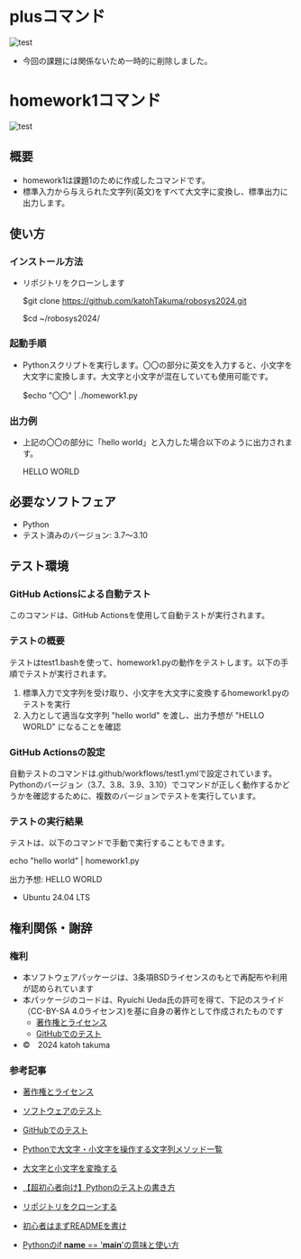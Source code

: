 # plusコマンド
![test](https://github.com/katohTakuma/robosys2024/actions/workflows/test.yml/badge.svg)
- 今回の課題には関係ないため一時的に削除しました。

# homework1コマンド
![test](https://github.com/katohTakuma/robosys2024/actions/workflows/test1.yml/badge.svg)
## 概要
- homework1は課題1のために作成したコマンドです。
- 標準入力から与えられた文字列(英文)をすべて大文字に変換し、標準出力に出力します。
 
## 使い方
### インストール方法
- リポジトリをクローンします

  $git clone https://github.com/katohTakuma/robosys2024.git
 
   $cd ~/robosys2024/

### 起動手順
 - Pythonスクリプトを実行します。〇〇の部分に英文を入力すると、小文字を大文字に変換します。大文字と小文字が混在していても使用可能です。

   $echo "〇〇" | ./homework1.py



### 出力例
- 上記の〇〇の部分に「hello world」と入力した場合以下のように出力されます。

  HELLO WORLD
 
## 必要なソフトフェア
 - Python
 - テスト済みのバージョン: 3.7～3.10

## テスト環境
### GitHub Actionsによる自動テスト

このコマンドは、GitHub Actionsを使用して自動テストが実行されます。

### テストの概要
テストはtest1.bashを使って、homework1.pyの動作をテストします。以下の手順でテストが実行されます。

1. 標準入力で文字列を受け取り、小文字を大文字に変換するhomework1.pyのテストを実行
2. 入力として適当な文字列 "hello world" を渡し、出力予想が "HELLO WORLD" になることを確認

### GitHub Actionsの設定
自動テストのコマンドは.github/workflows/test1.ymlで設定されています。Pythonのバージョン（3.7、3.8、3.9、3.10）でコマンドが正しく動作するかどうかを確認するために、複数のバージョンでテストを実行しています。

### テストの実行結果
テストは、以下のコマンドで手動で実行することもできます。

echo "hello world" | homework1.py

出力予想: HELLO WORLD

- Ubuntu 24.04 LTS
  
## 権利関係・謝辞
### 権利
- 本ソフトウェアパッケージは、3条項BSDライセンスのもとで再配布や利用が認められています
- 本パッケージのコードは、Ryuichi Ueda氏の許可を得て、下記のスライド（CC-BY-SA 4.0ライセンス)を基に自身の著作として作成されたものです
  - [著作権とライセンス](https://ryuichiueda.github.io/slides_marp/robosys2024/lesson5.html#10)
  - [GitHubでのテスト](https://ryuichiueda.github.io/slides_marp/robosys2024/lesson7.html#17)
- ©　2024 katoh takuma

### 参考記事
 - [著作権とライセンス](https://ryuichiueda.github.io/slides_marp/robosys2024/lesson5.html#25)

 - [ソフトウェアのテスト](https://ryuichiueda.github.io/slides_marp/robosys2024/lesson6.html#16)

 - [GitHubでのテスト](https://ryuichiueda.github.io/slides_marp/robosys2024/lesson7.html#17)

 - [Pythonで大文字・小文字を操作する文字列メソッド一覧](https://note.nkmk.me/python-capitalize-lower-upper-title/#upper)
 
 - [大文字と小文字を変換する](https://www.javadrive.jp/python/string/index12.html)
 
 - [【超初心者向け】Pythonのテストの書き方](https://qiita.com/KENTAROSZK/items/ae40bd509d0c114c3519)
 
 - [リポジトリをクローンする](https://docs.github.com/ja/repositories/creating-and-managing-repositories/cloning-a-repository)
 
 - [初心者はまずREADMEを書け](https://qiita.com/Canard_engineer_c_cpp/items/81ce4e53881138dbf37f)

 - [Pythonのif __name__ == '__main__'の意味と使い方](https://note.nkmk.me/python-if-name-main/)



